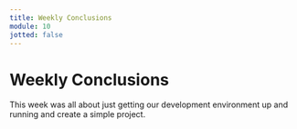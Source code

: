 ```yaml
---
title: Weekly Conclusions
module: 10
jotted: false
---
```


# Weekly Conclusions

This week was all about just getting our development environment up and running and create a simple project.